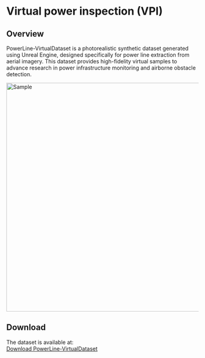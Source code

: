 # Virtual power inspection (VPI)

## Overview
PowerLine-VirtualDataset is a photorealistic synthetic dataset generated using Unreal Engine, designed specifically for power line extraction from aerial imagery. This dataset provides high-fidelity virtual samples to advance research in power infrastructure monitoring and airborne obstacle detection.

<img src="sample.jpg" alt="Sample" width="600" title="Sample">

## Download
The dataset is available at:  
[Download PowerLine-VirtualDataset](Your_Download_Link_Here)  

